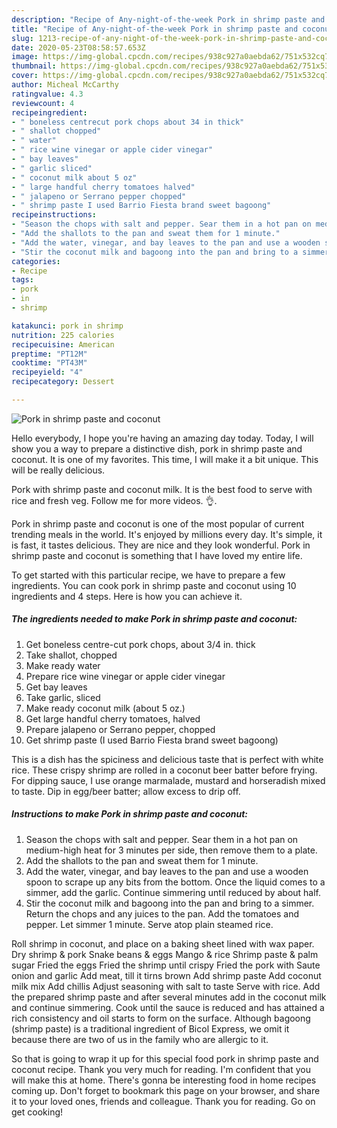 ```yaml
---
description: "Recipe of Any-night-of-the-week Pork in shrimp paste and coconut"
title: "Recipe of Any-night-of-the-week Pork in shrimp paste and coconut"
slug: 1213-recipe-of-any-night-of-the-week-pork-in-shrimp-paste-and-coconut
date: 2020-05-23T08:58:57.653Z
image: https://img-global.cpcdn.com/recipes/938c927a0aebda62/751x532cq70/pork-in-shrimp-paste-and-coconut-recipe-main-photo.jpg
thumbnail: https://img-global.cpcdn.com/recipes/938c927a0aebda62/751x532cq70/pork-in-shrimp-paste-and-coconut-recipe-main-photo.jpg
cover: https://img-global.cpcdn.com/recipes/938c927a0aebda62/751x532cq70/pork-in-shrimp-paste-and-coconut-recipe-main-photo.jpg
author: Micheal McCarthy
ratingvalue: 4.3
reviewcount: 4
recipeingredient:
- " boneless centrecut pork chops about 34 in thick"
- " shallot chopped"
- " water"
- " rice wine vinegar or apple cider vinegar"
- " bay leaves"
- " garlic sliced"
- " coconut milk about 5 oz"
- " large handful cherry tomatoes halved"
- " jalapeno or Serrano pepper chopped"
- " shrimp paste I used Barrio Fiesta brand sweet bagoong"
recipeinstructions:
- "Season the chops with salt and pepper. Sear them in a hot pan on medium-high heat for 3 minutes per side, then remove them to a plate."
- "Add the shallots to the pan and sweat them for 1 minute."
- "Add the water, vinegar, and bay leaves to the pan and use a wooden spoon to scrape up any bits from the bottom. Once the liquid comes to a simmer, add the garlic. Continue simmering until reduced by about half."
- "Stir the coconut milk and bagoong into the pan and bring to a simmer. Return the chops and any juices to the pan. Add the tomatoes and pepper. Let simmer 1 minute. Serve atop plain steamed rice."
categories:
- Recipe
tags:
- pork
- in
- shrimp

katakunci: pork in shrimp 
nutrition: 225 calories
recipecuisine: American
preptime: "PT12M"
cooktime: "PT43M"
recipeyield: "4"
recipecategory: Dessert

---
```



![Pork in shrimp paste and coconut](https://img-global.cpcdn.com/recipes/938c927a0aebda62/751x532cq70/pork-in-shrimp-paste-and-coconut-recipe-main-photo.jpg)

Hello everybody, I hope you're having an amazing day today. Today, I will show you a way to prepare a distinctive dish, pork in shrimp paste and coconut. It is one of my favorites. This time, I will make it a bit unique. This will be really delicious.

Pork with shrimp paste and coconut milk. It is the best food to serve with rice and fresh veg. Follow me for more videos. 👌.

Pork in shrimp paste and coconut is one of the most popular of current trending meals in the world. It's enjoyed by millions every day. It's simple, it is fast, it tastes delicious. They are nice and they look wonderful. Pork in shrimp paste and coconut is something that I have loved my entire life.


To get started with this particular recipe, we have to prepare a few ingredients. You can cook pork in shrimp paste and coconut using 10 ingredients and 4 steps. Here is how you can achieve it.

<!--inarticleads1-->

##### The ingredients needed to make Pork in shrimp paste and coconut:

1. Get  boneless centre-cut pork chops, about 3/4 in. thick
1. Take  shallot, chopped
1. Make ready  water
1. Prepare  rice wine vinegar or apple cider vinegar
1. Get  bay leaves
1. Take  garlic, sliced
1. Make ready  coconut milk (about 5 oz.)
1. Get  large handful cherry tomatoes, halved
1. Prepare  jalapeno or Serrano pepper, chopped
1. Get  shrimp paste (I used Barrio Fiesta brand sweet bagoong)


This is a dish has the spiciness and delicious taste that is perfect with white rice. These crispy shrimp are rolled in a coconut beer batter before frying. For dipping sauce, I use orange marmalade, mustard and horseradish mixed to taste. Dip in egg/beer batter; allow excess to drip off. 

<!--inarticleads2-->

##### Instructions to make Pork in shrimp paste and coconut:

1. Season the chops with salt and pepper. Sear them in a hot pan on medium-high heat for 3 minutes per side, then remove them to a plate.
1. Add the shallots to the pan and sweat them for 1 minute.
1. Add the water, vinegar, and bay leaves to the pan and use a wooden spoon to scrape up any bits from the bottom. Once the liquid comes to a simmer, add the garlic. Continue simmering until reduced by about half.
1. Stir the coconut milk and bagoong into the pan and bring to a simmer. Return the chops and any juices to the pan. Add the tomatoes and pepper. Let simmer 1 minute. Serve atop plain steamed rice.


Roll shrimp in coconut, and place on a baking sheet lined with wax paper. Dry shrimp &amp; pork Snake beans &amp; eggs Mango &amp; rice Shrimp paste &amp; palm sugar Fried the eggs Fried the shrimp until crispy Fried the pork with Saute onion and garlic Add meat, till it tirns brown Add shrimp paste Add coconut milk mix Add chillis Adjust seasoning with salt to taste Serve with rice. Add the prepared shrimp paste and after several minutes add in the coconut milk and continue simmering. Cook until the sauce is reduced and has attained a rich consistency and oil starts to form on the surface. Although bagoong (shrimp paste) is a traditional ingredient of Bicol Express, we omit it because there are two of us in the family who are allergic to it. 

So that is going to wrap it up for this special food pork in shrimp paste and coconut recipe. Thank you very much for reading. I'm confident that you will make this at home. There's gonna be interesting food in home recipes coming up. Don't forget to bookmark this page on your browser, and share it to your loved ones, friends and colleague. Thank you for reading. Go on get cooking!
